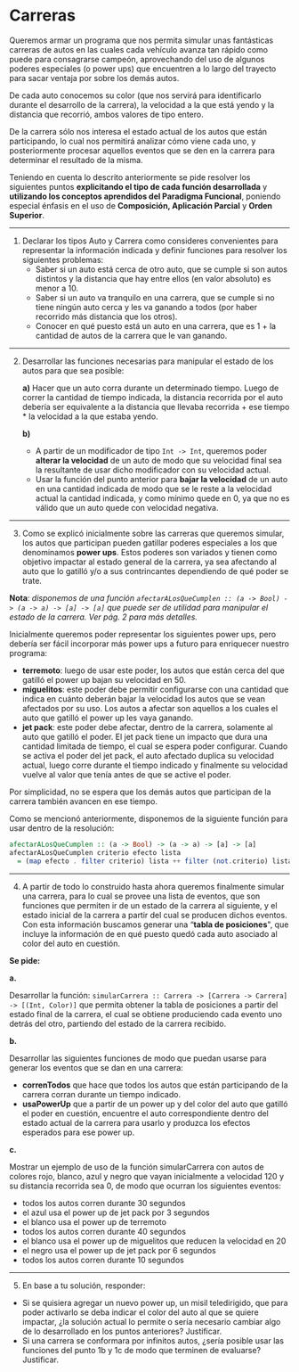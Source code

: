 # Carreras
Queremos armar un programa que nos permita simular unas fantásticas carreras de autos en las cuales cada vehículo avanza tan rápido como puede para consagrarse campeón, aprovechando del uso de algunos poderes especiales (o power ups) que encuentren a lo largo del trayecto para sacar ventaja por sobre los demás autos.

De cada auto conocemos su color (que nos servirá para identificarlo durante el desarrollo de la carrera), la velocidad a la que está yendo y la distancia que recorrió, ambos valores de tipo entero.

De la carrera sólo nos interesa el estado actual de los autos que están participando, lo cual nos permitirá analizar cómo viene cada uno, y posteriormente procesar aquellos eventos que se den en la carrera para determinar el resultado de la misma.

Teniendo en cuenta lo descrito anteriormente se pide resolver los siguientes puntos **explicitando el tipo de cada función desarrollada** y **utilizando los conceptos aprendidos del Paradigma Funcional**, poniendo especial énfasis en el uso de **Composición, Aplicación Parcial** y **Orden Superior**.

---

1. Declarar los tipos Auto y Carrera como consideres convenientes para representar la información indicada y definir funciones para resolver los siguientes problemas:
     - Saber si un auto está cerca de otro auto, que se cumple si son autos distintos y la distancia que hay entre ellos (en valor absoluto) es menor a 10.
     - Saber si un auto va tranquilo en una carrera, que se cumple si no tiene ningún auto cerca y les va ganando a todos (por haber recorrido más distancia que los otros).
     - Conocer en qué puesto está un auto en una carrera, que es 1 + la cantidad de autos de la carrera que le van ganando.

---

2. Desarrollar las funciones necesarias para manipular el estado de los autos para que sea posible:
      
      **a)** 
      Hacer que un auto corra durante un determinado tiempo. Luego de correr la cantidad de tiempo indicada, la distancia recorrida por el auto debería ser equivalente a la distancia que llevaba recorrida + ese tiempo * la velocidad a la que estaba yendo.
      
      **b)** 
      - A partir de un modificador de tipo ``Int -> Int``, queremos poder **alterar la velocidad** de un auto de modo que su velocidad final sea la resultante de usar dicho modificador con su velocidad actual.
      - Usar la función del punto anterior para **bajar la velocidad** de un auto en una cantidad indicada de modo que se le reste a la velocidad actual la cantidad indicada, y como mínimo quede en 0, ya que no es válido que un auto quede con velocidad negativa.

---

3. Como se explicó inicialmente sobre las carreras que queremos simular, los autos que participan pueden gatillar poderes especiales a los que denominamos **power ups**.
Estos poderes son variados y tienen como objetivo impactar al estado general de la carrera, ya sea afectando al auto que lo gatilló y/o a sus contrincantes dependiendo de qué poder se trate.

**Nota**: *disponemos de una función ``afectarALosQueCumplen :: (a -> Bool) -> (a -> a) -> [a] -> [a]`` que puede ser de utilidad para manipular el estado de la carrera. Ver pág. 2 para más detalles.*

Inicialmente queremos poder representar los siguientes power ups, pero debería ser fácil incorporar más power ups a futuro para enriquecer nuestro programa:
-  **terremoto**: luego de usar este poder, los autos que están cerca del que gatilló el power up bajan su velocidad en 50.
-  **miguelitos**: este poder debe permitir configurarse con una cantidad que indica en cuánto deberán bajar la velocidad los autos que se vean afectados por su uso. Los autos a afectar son aquellos a los cuales el auto que gatilló el power up les vaya ganando.
-  **jet pack**: este poder debe afectar, dentro de la carrera, solamente al auto que gatilló el poder. El jet pack tiene un impacto que dura una cantidad limitada de tiempo, el cual se espera poder configurar.
Cuando se activa el poder del jet pack, el auto afectado duplica su velocidad actual, luego corre durante el tiempo indicado y finalmente su velocidad vuelve al valor que tenía antes de que se active el poder.

Por simplicidad, no se espera que los demás autos que participan de la carrera también avancen en ese tiempo.

Como se mencionó anteriormente, disponemos de la siguiente función para usar dentro de la resolución:

```haskell
afectarALosQueCumplen :: (a -> Bool) -> (a -> a) -> [a] -> [a]
afectarALosQueCumplen criterio efecto lista
  = (map efecto . filter criterio) lista ++ filter (not.criterio) lista
```
---

4. A partir de todo lo construido hasta ahora queremos finalmente simular una carrera, para lo cual se provee una lista de eventos, que son funciones que permiten ir de un estado de la carrera al siguiente, y el estado inicial de la carrera a partir del cual se producen dichos eventos. Con esta información buscamos generar una “**tabla de posiciones**", que incluye la información de en qué puesto quedó cada auto asociado al color del auto en cuestión.

**Se pide:**

**a.** 

Desarrollar la función:
``simularCarrera :: Carrera -> [Carrera -> Carrera] -> [(Int, Color)]``
que permita obtener la tabla de posiciones a partir del estado final de la carrera, el cual se obtiene produciendo cada evento uno detrás del otro, partiendo del estado de la carrera recibido.

**b.** 

Desarrollar las siguientes funciones de modo que puedan usarse para generar los eventos que se dan en una carrera:
   - **correnTodos** que hace que todos los autos que están participando de la carrera corran durante un tiempo indicado.
   - **usaPowerUp** que a partir de un power up y del color del auto que gatilló el poder en cuestión, encuentre el auto correspondiente dentro del estado actual de la carrera para usarlo y produzca los efectos esperados para ese power up.

**c.**

Mostrar un ejemplo de uso de la función simularCarrera con autos de colores rojo, blanco, azul y negro que vayan inicialmente a velocidad 120 y su distancia recorrida sea 0, de modo que ocurran los siguientes eventos:
- todos los autos corren durante 30 segundos
- el azul usa el power up de jet pack por 3 segundos
- el blanco usa el power up de terremoto
- todos los autos corren durante 40 segundos
- el blanco usa el power up de miguelitos que reducen la velocidad en 20
- el negro usa el power up de jet pack por 6 segundos
- todos los autos corren durante 10 segundos

---

5. En base a tu solución, responder:
- Si se quisiera agregar un nuevo power up, un misil teledirigido, que para poder activarlo se deba indicar el color del auto al que se quiere impactar, ¿la solución actual lo permite o sería necesario cambiar algo de lo desarrollado en los puntos anteriores? Justificar.
- Si una carrera se conformara por infinitos autos, ¿sería posible usar las funciones del punto 1b y 1c de modo que terminen de evaluarse? Justificar.
